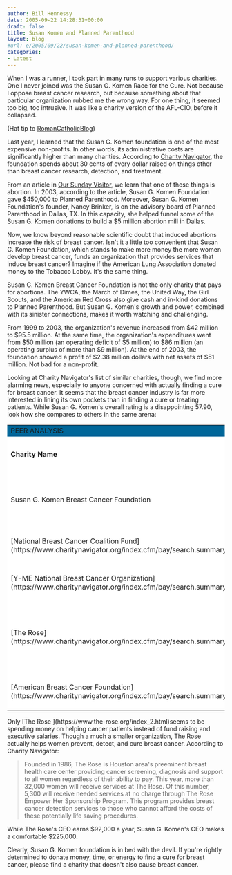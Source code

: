 ```yaml
---
author: Bill Hennessy
date: 2005-09-22 14:28:31+00:00
draft: false
title: Susan Komen and Planned Parenthood
layout: blog
#url: e/2005/09/22/susan-komen-and-planned-parenthood/
categories:
- Latest
---
```


When I was a runner, I took part in many runs to support various charities.  One I never joined was the Susan G. Komen Race for the Cure.  Not because I oppose breast cancer research, but because something about that particular organization rubbed me the wrong way.  For one thing, it seemed too big, too intrusive.  It was like a charity version of the AFL-CIO, before it collapsed.

(Hat tip to [RomanCatholicBlog](https://romancatholicblog.typepad.com/roman_catholic_blog/2005/09/susan_komen_bre.html))

Last year, I learned that the Susan G. Komen foundation is one of the most expensive non-profits.  In other words, its administrative costs are significantly higher than many charities.  According to [Charity Navigator](https://www.charitynavigator.org/index.cfm/bay/search.summary/orgid/4509.htm),  the foundation spends about 30 cents of every dollar raised on things other than breast cancer research, detection, and treatment.

From an article in [Our Sunday Visitor](https://www.osv.com/periodicals/show-article.asp?pid=1061), we learn that one of those things is abortion.  In 2003, according to the article, Susan G. Komen Foundation gave $450,000 to Planned Parenthood.  Moreover, Susan G. Komen Foundation's founder, Nancy Brinker, is on the advisory board of Planned Parenthood in Dallas, TX.   In this capacity, she helped funnel some of the Susan G. Komen donations to build a $5 million abortion mill in Dallas.

Now, we know beyond reasonable scientific doubt that induced abortions increase the risk of breast cancer.  Isn't it a little too convenient that Susan G. Komen Foundation, which stands to make more money the more women develop breast cancer, funds an organization that provides services that induce breast cancer?  Imagine if the American Lung Association donated money to the Tobacco Lobby.  It's the same thing.

Susan G. Komen Breast Cancer Foundation is not the only charity that pays for abortions.  The YWCA, the March of Dimes, the United Way,  the Girl Scouts, and the American Red Cross also give cash and in-kind donations to Planned Parenthood.  But Susan G. Komen's growth and power, combined with its sinister connections, makes it worth watching and challenging.

From 1999 to 2003, the organization's revenue increased from $42 million to $95.5 million.  At the same time, the organization's expenditures went from $50 million (an operating deficit of $5 million) to $86 million (an operating surplus of more than $9 million).  At the end of 2003, the foundation showed a profit of $2.38 million dollars with net assets of $51 million.  Not bad for a non-profit.

Looking at Charity Navigator's list of similar charities, though, we find more alarming news, especially to anyone concerned with actually finding a cure for breast cancer.  It seems that the breast cancer industry is far more interested in lining its own pockets than in finding a cure or treating patients.  While Susan G.  Komen's overall rating is a disappointing 57.90,  look how she compares to others in the same arena:
		<table cellpadding="3" cellspacing="0" border="0" id="Table1" width="60%" >
			<tr >
				
<td bgcolor="006699" >PEER ANALYSIS
</td>
				
<td colspan="2" bgcolor="006699" >
</td>
			</tr>
			<tr >
				
<td bgcolor="#FFFFFF" style="font-weight:bold;" class="heading" >Charity Name
</td>
				
<td bgcolor="#FFFFFF" align="center" style="font-weight:bold;" class="heading" >Overall  

					Score
</td>
				
<td bgcolor="#FFFFFF" align="center" style="font-weight:bold;" class="heading" >Overall  

					Rating
</td>
			</tr>
			<tr >
				
<td bgcolor="#FFFFFF" class="condtext" >Susan G. Komen Breast Cancer Foundation
</td>
				
<td bgcolor="#FFFFFF" align="center" class="condtext" >57.90
</td>
				
<td bgcolor="#FFFFFF" align="center" >![](https://www.charitynavigator.org/_gfx_/images/star_8x8.gif)
![](https://www.charitynavigator.org/_gfx_/images/star_8x8.gif)
![](https://www.charitynavigator.org/_gfx_/images/star_8x8.gif)

</td>
			</tr>
			<tr >
				
<td bgcolor="#FFFFFF" class="summaryItem" >[National
						Breast Cancer Coalition Fund](https://www.charitynavigator.org/index.cfm/bay/search.summary/orgid/6237.htm)
</td>
				
<td bgcolor="#FFFFFF" align="center" class="condtext" >47.55
</td>
				
<td bgcolor="#FFFFFF" align="center" >![](https://www.charitynavigator.org/_gfx_/images/star_8x8.gif)
![](https://www.charitynavigator.org/_gfx_/images/star_8x8.gif)

</td>
			</tr>
			<tr >
				
<td bgcolor="#FFFFFF" class="summaryItem" >[Y-ME
						National Breast Cancer Organization](https://www.charitynavigator.org/index.cfm/bay/search.summary/orgid/6952.htm)
</td>
				
<td bgcolor="#FFFFFF" align="center" class="condtext" >42.74
</td>
				
<td bgcolor="#FFFFFF" align="center" >![](https://www.charitynavigator.org/_gfx_/images/star_8x8.gif)
![](https://www.charitynavigator.org/_gfx_/images/star_8x8.gif)

</td>
			</tr>
			<tr >
				
<td bgcolor="#FFFFFF" class="summaryItem" >[The
						Rose](https://www.charitynavigator.org/index.cfm/bay/search.summary/orgid/7331.htm)
</td>
				
<td bgcolor="#FFFFFF" align="center" class="condtext" >61.13
</td>
				
<td bgcolor="#FFFFFF" align="center" >![](https://www.charitynavigator.org/_gfx_/images/star_8x8.gif)
![](https://www.charitynavigator.org/_gfx_/images/star_8x8.gif)
![](https://www.charitynavigator.org/_gfx_/images/star_8x8.gif)
![](https://www.charitynavigator.org/_gfx_/images/star_8x8.gif)

</td>
			</tr>
			<tr >
				
<td bgcolor="#FFFFFF" class="summaryItem" >[American
						Breast Cancer Foundation](https://www.charitynavigator.org/index.cfm/bay/search.summary/orgid/8004.htm)
</td>
				
<td bgcolor="#FFFFFF" align="center" class="condtext" >40.71
</td>
				
<td bgcolor="#FFFFFF" align="center" >![](https://www.charitynavigator.org/_gfx_/images/star_8x8.gif)
![](https://www.charitynavigator.org/_gfx_/images/star_8x8.gif)

</td>
			</tr>
		</table>
Only [The Rose ](https://www.the-rose.org/index_2.html)seems to be spending money on helping cancer patients instead of fund raising and executive salaries.  Though a much a smaller organization, The Rose actually helps women prevent, detect, and cure breast cancer.  According to Charity Navigator:



> Founded in 1986, The Rose is Houston area's preeminent breast health care center providing cancer screening, diagnosis and support to all women regardless of their ability to pay. This year, more than 32,000 women will receive services at The Rose. Of this number, 5,300 will receive needed services at no charge through The Rose Empower Her Sponsorship Program. This program provides breast cancer detection services to those who cannot afford the costs of these potentially life saving procedures.



While The Rose's CEO earns $92,000 a year, Susan G. Komen's CEO makes a comfortable $225,000.

Clearly, Susan G. Komen foundation is in bed with the devil.  If you're rightly determined to donate money, time, or energy to find a cure for breast cancer, please find a charity that doesn't also cause breast cancer.


